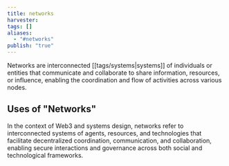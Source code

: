 ```yaml
---
title: networks
harvester: 
tags: []
aliases:
  - "#networks"
publish: "true"
---
```


Networks are interconnected [[tags/systems|systems]] of individuals or entities that communicate and collaborate to share information, resources, or influence, enabling the coordination and flow of activities across various nodes.

## Uses of "Networks"

In the context of Web3 and systems design, networks refer to interconnected systems of agents, resources, and technologies that facilitate decentralized coordination, communication, and collaboration, enabling secure interactions and governance across both social and technological frameworks.